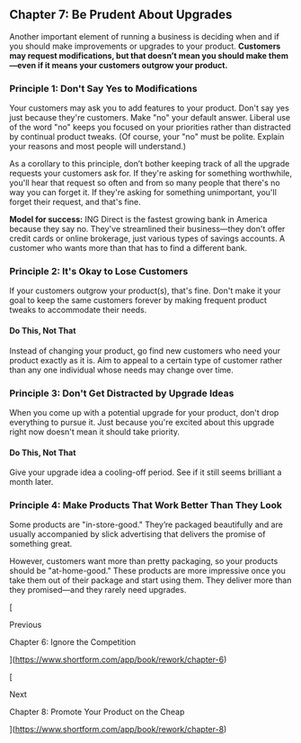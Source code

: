 ## Chapter 7: Be Prudent About Upgrades

Another important element of running a business is deciding when and if you should make improvements or upgrades to your product. **Customers may request modifications, but that doesn’t mean you should make them—even if it means your customers outgrow your product.**

### Principle 1: Don't Say Yes to Modifications

Your customers may ask you to add features to your product. Don't say yes just because they're customers. Make "no" your default answer. Liberal use of the word "no" keeps you focused on your priorities rather than distracted by continual product tweaks. (Of course, your "no" must be polite. Explain your reasons and most people will understand.)

As a corollary to this principle, don’t bother keeping track of all the upgrade requests your customers ask for. If they're asking for something worthwhile, you'll hear that request so often and from so many people that there's no way you can forget it. If they're asking for something unimportant, you'll forget their request, and that's fine.

**Model for success:** ING Direct is the fastest growing bank in America because they say no. They've streamlined their business—they don't offer credit cards or online brokerage, just various types of savings accounts. A customer who wants more than that has to find a different bank.

### Principle 2: It's Okay to Lose Customers

If your customers outgrow your product(s), that's fine. Don't make it your goal to keep the same customers forever by making frequent product tweaks to accommodate their needs.

#### Do This, Not That

Instead of changing your product, go find new customers who need your product exactly as it is. Aim to appeal to a certain type of customer rather than any one individual whose needs may change over time.

### Principle 3: Don't Get Distracted by Upgrade Ideas

When you come up with a potential upgrade for your product, don't drop everything to pursue it. Just because you're excited about this upgrade right now doesn't mean it should take priority.

#### Do This, Not That

Give your upgrade idea a cooling-off period. See if it still seems brilliant a month later.

### Principle 4: Make Products That Work Better Than They Look

Some products are "in-store-good." They’re packaged beautifully and are usually accompanied by slick advertising that delivers the promise of something great.

However, customers want more than pretty packaging, so your products should be "at-home-good." These products are more impressive once you take them out of their package and start using them. They deliver more than they promised—and they rarely need upgrades.

[

Previous

Chapter 6: Ignore the Competition

](https://www.shortform.com/app/book/rework/chapter-6)

[

Next

Chapter 8: Promote Your Product on the Cheap

](https://www.shortform.com/app/book/rework/chapter-8)